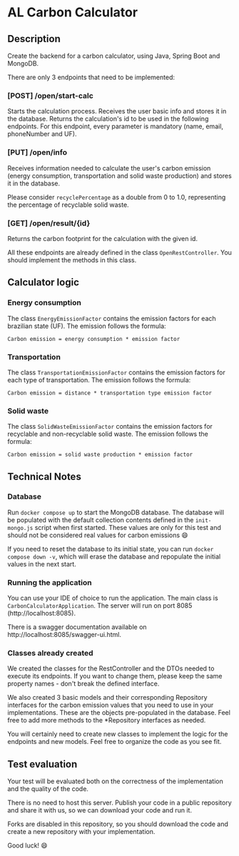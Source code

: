 # AL Carbon Calculator

## Description

Create the backend for a carbon calculator, using Java, Spring Boot and MongoDB.

There are only 3 endpoints that need to be implemented:

### [POST] /open/start-calc

Starts the calculation process. Receives the user basic info and stores it in the database. Returns the calculation's id
to be used in the following endpoints. For this endpoint, every parameter is mandatory (name, email, phoneNumber and
UF).

### [PUT] /open/info

Receives information needed to calculate the user's carbon emission (energy consumption, transportation and solid waste
production) and stores it in the database.

Please consider `recyclePercentage` as a double from 0 to 1.0, representing the percentage of recyclable solid waste.

### [GET] /open/result/{id}

Returns the carbon footprint for the calculation with the given id.

All these endpoints are already defined in the class `OpenRestController`. You should implement the methods in this
class.

## Calculator logic

### Energy consumption

The class `EnergyEmissionFactor` contains the emission factors for each brazilian state (UF). The emission follows the
formula:

```Carbon emission = energy consumption * emission factor```

### Transportation

The class `TransportationEmissionFactor` contains the emission factors for each type of transportation. The emission
follows the formula:

```Carbon emission = distance * transportation type emission factor```

### Solid waste

The class `SolidWasteEmissionFactor` contains the emission factors for recyclable and non-recyclable solid waste. The
emission follows the formula:

```Carbon emission = solid waste production * emission factor```

## Technical Notes

### Database

Run `docker compose up` to start the MongoDB database. The database will be populated with the default collection
contents defined in the `init-mongo.js` script when first started. These values are only for this test and should not be
considered real values for carbon emissions :smile:

If you need to reset the database to its initial state, you can run `docker compose down -v`, which will erase the
database and repopulate the initial values in the next start.

### Running the application

You can use your IDE of choice to run the application. The main class is `CarbonCalculatorApplication`. The server will
run
on port 8085 (http://localhost:8085).

There is a swagger documentation available on http://localhost:8085/swagger-ui.html.

### Classes already created

We created the classes for the RestController and the DTOs needed to execute its endpoints. If you want to change them,
please keep the same property names - don't break the defined interface.

We also created 3 basic models and their corresponding Repository interfaces for the carbon emission values that you
need to use in your implementations. These are the objects pre-populated in the
database. Feel free to add more methods to the *Repository interfaces as needed.

You will certainly need to create new classes to implement the logic for the endpoints and new models. Feel free to
organize the code as you see fit.

## Test evaluation

Your test will be evaluated both on the correctness of the implementation and the quality of the code.

There is no need to host this server. Publish your code in a public repository and share it with us, so we can download
your code and run it.

Forks are disabled in this repository, so you should download the code and create a new repository with your
implementation.

Good luck! :smile:
